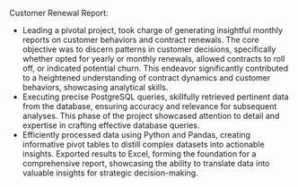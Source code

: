 Customer Renewal Report:

- Leading a pivotal project, took charge of generating insightful monthly reports on customer behaviors and contract renewals. The core objective was to discern patterns in customer decisions, specifically whether opted for yearly or monthly renewals, allowed contracts to roll off, or indicated potential churn. This endeavor significantly contributed to a heightened understanding of contract dynamics and customer behaviors, showcasing analytical skills.
- Executing precise PostgreSQL queries, skillfully retrieved pertinent data from the database, ensuring accuracy and relevance for subsequent analyses. This phase of the project showcased attention to detail and expertise in crafting effective database queries.
- Efficiently processed data using Python and Pandas, creating informative pivot tables to distill complex datasets into actionable insights. Exported results to Excel, forming the foundation for a comprehensive report, showcasing the ability to translate data into valuable insights for strategic decision-making.
